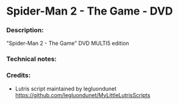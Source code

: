 # Spider-Man 2 - The Game - DVD
### Description:
"Spider-Man 2 - The Game" DVD MULTI5 edition
### Technical notes:
### Credits:
- Lutris script maintained by legluondunet https://github.com/legluondunet/MyLittleLutrisScripts
